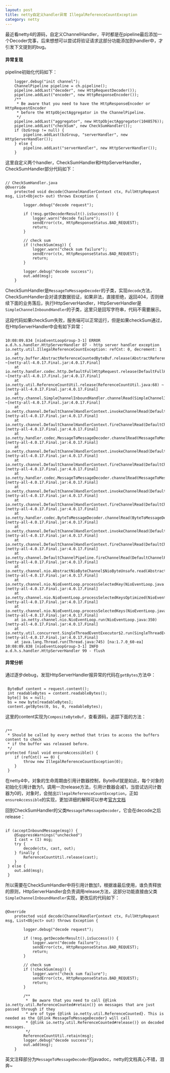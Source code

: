 ```yaml
---
layout: post  
title: netty自定义handler异常 IllegalReferenceCountException
category: netty  
---
```


最近看netty4的源码，自定义ChannelHandler，平时都是在pipeline最后添加一个Decoder完事，后来想想可以尝试将验证请求这部分功能添加到handler中，才引发下文提到的bug。

#### 异常复现  

pipeline初始化代码如下：

~~~~  
    logger.debug("init channel");
    ChannelPipeline pipeline = ch.pipeline();
    pipeline.addLast("decoder", new HttpRequestDecoder());
    pipeline.addLast("encoder", new HttpResponseEncoder());
    /**
     * Be aware that you need to have the HttpResponseEncoder or HttpRequestEncoder
     * before the HttpObjectAggregator in the ChannelPipeline.
     */
    pipeline.addLast("aggregator", new HttpObjectAggregator(1048576));
    pipeline.addLast("checkSum", new CheckSumHandler());
    if (bzGroup != null) {
        pipeline.addLast(bzGroup, "serverHandler", new HttpServerHandler());
    } else {
        pipeline.addLast("serverHandler", new HttpServerHandler());
    }

~~~~

这里自定义两个handler，CheckSumHandler和HttpServerHandler，CheckSumHandler部分代码如下：

~~~~

// CheckSumHandler.java
@Override
    protected void decode(ChannelHandlerContext ctx, FullHttpRequest msg, List<Object> out) throws Exception {

        logger.debug("decode request");

        if (!msg.getDecoderResult().isSuccess()) {
            logger.warn("decode failure");
            sendError(ctx, HttpResponseStatus.BAD_REQUEST);
            return;
        }

        // check sum
        if (!checkSum(msg)) {
            logger.warn("check sum failure");
            sendError(ctx, HttpResponseStatus.BAD_REQUEST);
            return;
        }

        logger.debug("decode success");
        out.add(msg);
    }

~~~~

CheckSumHandler是`MessageToMessageDecoder`的子类，实现`decode`方法，CheckSumHandler会对请求数据验证，如果非法，直接拒绝，返回404，否则继续下面的业务落后，执行HttpServerHandler，HttpServerHandler是`SimpleChannelInboundHandler`的子类，这里只是回写字符串，代码不需要展示。

这段代码如果checkSum失败，服务端可以正常运行，但是如果checkSum通过，在HttpServerHandler中会有如下异常：  

~~~~  

10:08:09.834 [nioEventLoopGroup-3-1] ERROR a.d.h.s.handler.HttpServerHandler 87 - http server handler exception
io.netty.util.IllegalReferenceCountException: refCnt: 0, decrement: 1
	at io.netty.buffer.AbstractReferenceCountedByteBuf.release(AbstractReferenceCountedByteBuf.java:102) ~[netty-all-4.0.17.Final.jar:4.0.17.Final]
	at io.netty.handler.codec.http.DefaultFullHttpRequest.release(DefaultFullHttpRequest.java:77) ~[netty-all-4.0.17.Final.jar:4.0.17.Final]
	at io.netty.util.ReferenceCountUtil.release(ReferenceCountUtil.java:68) ~[netty-all-4.0.17.Final.jar:4.0.17.Final]
	at io.netty.channel.SimpleChannelInboundHandler.channelRead(SimpleChannelInboundHandler.java:110) ~[netty-all-4.0.17.Final.jar:4.0.17.Final]
	at io.netty.channel.DefaultChannelHandlerContext.invokeChannelRead(DefaultChannelHandlerContext.java:340) [netty-all-4.0.17.Final.jar:4.0.17.Final]
	at io.netty.channel.DefaultChannelHandlerContext.fireChannelRead(DefaultChannelHandlerContext.java:326) [netty-all-4.0.17.Final.jar:4.0.17.Final]
	at io.netty.handler.codec.MessageToMessageDecoder.channelRead(MessageToMessageDecoder.java:103) [netty-all-4.0.17.Final.jar:4.0.17.Final]
	at io.netty.channel.DefaultChannelHandlerContext.invokeChannelRead(DefaultChannelHandlerContext.java:340) [netty-all-4.0.17.Final.jar:4.0.17.Final]
	at io.netty.channel.DefaultChannelHandlerContext.fireChannelRead(DefaultChannelHandlerContext.java:326) [netty-all-4.0.17.Final.jar:4.0.17.Final]
	at io.netty.handler.codec.MessageToMessageDecoder.channelRead(MessageToMessageDecoder.java:103) [netty-all-4.0.17.Final.jar:4.0.17.Final]
	at io.netty.channel.DefaultChannelHandlerContext.invokeChannelRead(DefaultChannelHandlerContext.java:340) [netty-all-4.0.17.Final.jar:4.0.17.Final]
	at io.netty.channel.DefaultChannelHandlerContext.fireChannelRead(DefaultChannelHandlerContext.java:326) [netty-all-4.0.17.Final.jar:4.0.17.Final]
	at io.netty.handler.codec.ByteToMessageDecoder.channelRead(ByteToMessageDecoder.java:155) [netty-all-4.0.17.Final.jar:4.0.17.Final]
	at io.netty.channel.DefaultChannelHandlerContext.invokeChannelRead(DefaultChannelHandlerContext.java:340) [netty-all-4.0.17.Final.jar:4.0.17.Final]
	at io.netty.channel.DefaultChannelHandlerContext.fireChannelRead(DefaultChannelHandlerContext.java:326) [netty-all-4.0.17.Final.jar:4.0.17.Final]
	at io.netty.channel.DefaultChannelPipeline.fireChannelRead(DefaultChannelPipeline.java:785) [netty-all-4.0.17.Final.jar:4.0.17.Final]
	at io.netty.channel.nio.AbstractNioByteChannel$NioByteUnsafe.read(AbstractNioByteChannel.java:116) [netty-all-4.0.17.Final.jar:4.0.17.Final]
	at io.netty.channel.nio.NioEventLoop.processSelectedKey(NioEventLoop.java:494) [netty-all-4.0.17.Final.jar:4.0.17.Final]
	at io.netty.channel.nio.NioEventLoop.processSelectedKeysOptimized(NioEventLoop.java:461) [netty-all-4.0.17.Final.jar:4.0.17.Final]
	at io.netty.channel.nio.NioEventLoop.processSelectedKeys(NioEventLoop.java:378) [netty-all-4.0.17.Final.jar:4.0.17.Final]
	at io.netty.channel.nio.NioEventLoop.run(NioEventLoop.java:350) [netty-all-4.0.17.Final.jar:4.0.17.Final]
	at io.netty.util.concurrent.SingleThreadEventExecutor$2.run(SingleThreadEventExecutor.java:101) [netty-all-4.0.17.Final.jar:4.0.17.Final]
	at java.lang.Thread.run(Thread.java:745) [na:1.7.0_60-ea]
10:08:09.838 [nioEventLoopGroup-3-1] INFO  a.d.h.s.handler.HttpServerHandler 99 - flush

~~~~


#### 异常分析

通过逐步debug，发现HttpServerHandler报异常的代码在`getBytes`方法中：  

~~~~  

 ByteBuf content = request.content();
 int readableBytes = content.readableBytes();
 byte[] bs = null;
 bs = new byte[readableBytes];
 content.getBytes(0, bs, 0, readableBytes); 
~~~~

这里的content实现为`CompositeByteBuf`，查看源码，追踪下面的方法：

~~~~

/**
 * Should be called by every method that tries to access the buffers content to check
 * if the buffer was released before.
 */
protected final void ensureAccessible() {
    if (refCnt() == 0) {
        throw new IllegalReferenceCountException(0);
    }
 }

~~~~

在netty4中，对象的生命周期由引用计数器控制，ByteBuf就是如此，每个对象的初始化引用计数为1，调用一次release方法，引用计数器会减1，当尝试访问计数器为0的，对象时，会抛出`IllegalReferenceCountException`，正如`ensureAccessible`的实现，更加详细的解释可以参考[官方文档](http://netty.io/wiki/reference-counted-objects.html)

回到CheckSumHandler的父类`MessageToMessageDecoder`，它会在decode之后release：

~~~~  

if (acceptInboundMessage(msg)) {
    @SuppressWarnings("unchecked")
    I cast = (I) msg;
    try {
        decode(ctx, cast, out);
    } finally {
        ReferenceCountUtil.release(cast);
    }
 } else {
    out.add(msg);
 }  
~~~~

所以需要在CheckSumHandler中将引用计数加1，根据谁最后使用，谁负责释放的原则，HttpServerHandler会负责调用release方法，这部分功能直接由父类`SimpleChannelInboundHandler`实现，更改后的代码如下：

~~~~  

@Override
    protected void decode(ChannelHandlerContext ctx, FullHttpRequest msg, List<Object> out) throws Exception {

        logger.debug("decode request");

        if (!msg.getDecoderResult().isSuccess()) {
            logger.warn("decode failure");
            sendError(ctx, HttpResponseStatus.BAD_REQUEST);
            return;
        }

        // check sum
        if (!checkSum(msg)) {
            logger.warn("check sum failure");
            sendError(ctx, HttpResponseStatus.BAD_REQUEST);
            return;
        }

        /**
         *  Be aware that you need to call {@link io.netty.util.ReferenceCounted#retain()} on messages that are just passed through if they
         * are of type {@link io.netty.util.ReferenceCounted}. This is needed as the {@link MessageToMessageDecoder} will call
         * {@link io.netty.util.ReferenceCounted#release()} on decoded messages.
         */
        ReferenceCountUtil.retain(msg);
        logger.debug("decode success");
        out.add(msg);
    }
~~~~  

英文注释部分为`MessageToMessageDecoder`的javadoc，netty的文档真心不错，泪奔~